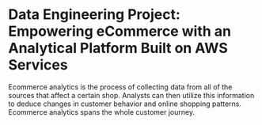 # Data Engineering Project: Empowering eCommerce with an Analytical Platform Built on AWS Services
Ecommerce analytics is the process of collecting data from all of the sources that affect a certain shop. Analysts can then utilize this information to deduce changes in customer behavior and online shopping patterns. Ecommerce analytics spans the whole customer journey.
